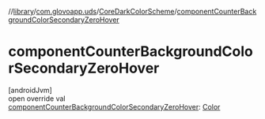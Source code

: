 //[library](../../../index.md)/[com.glovoapp.uds](../index.md)/[CoreDarkColorScheme](index.md)/[componentCounterBackgroundColorSecondaryZeroHover](component-counter-background-color-secondary-zero-hover.md)

# componentCounterBackgroundColorSecondaryZeroHover

[androidJvm]\
open override val [componentCounterBackgroundColorSecondaryZeroHover](component-counter-background-color-secondary-zero-hover.md): [Color](https://developer.android.com/reference/kotlin/androidx/compose/ui/graphics/Color.html)
